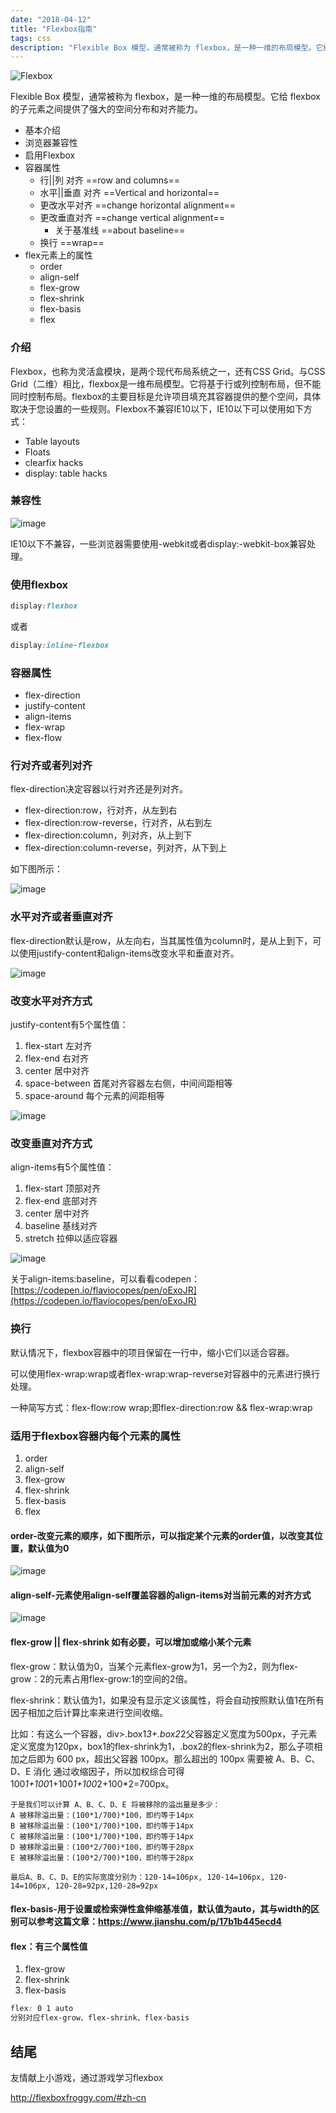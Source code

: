 ```yaml
---
date: "2018-04-12"
title: "Flexbox指南"
tags: css
description: "Flexible Box 模型，通常被称为 flexbox，是一种一维的布局模型。它给 flexbox 的子元素之间提供了强大的空间分布和对齐能力。"
---
```


![Flexbox](https://cdn.jsdelivr.net/gh/funnypan/pics@master/20181016105026.png)

Flexible Box 模型，通常被称为 flexbox，是一种一维的布局模型。它给 flexbox 的子元素之间提供了强大的空间分布和对齐能力。

- 基本介绍
- 浏览器兼容性
- 启用Flexbox
- 容器属性
    - 行||列 对齐 ==row and columns==
    - 水平||垂直 对齐 ==Vertical and horizontal==
    - 更改水平对齐 ==change horizontal alignment==
    - 更改垂直对齐 ==change vertical alignment==
        - 关于基准线 ==about baseline==
    - 换行 ==wrap==
- flex元素上的属性
    - order
    - align-self
    - flex-grow
    - flex-shrink
    - flex-basis
    - flex

### 介绍

Flexbox，也称为灵活盒模块，是两个现代布局系统之一，还有CSS Grid。与CSS Grid（二维）相比，flexbox是一维布局模型。它将基于行或列控制布局，但不能同时控制布局。flexbox的主要目标是允许项目填充其容器提供的整个空间，具体取决于您设置的一些规则。Flexbox不兼容IE10以下，IE10以下可以使用如下方式：

- Table layouts
- Floats
- clearfix hacks
- display: table hacks


### 兼容性

![image](https://cdn.jsdelivr.net/gh/funnypan/pics@master/20181020205051.png)

IE10以下不兼容，一些浏览器需要使用-webkit或者display:-webkit-box兼容处理。

### 使用flexbox


``` css
display:flexbox
```
或者

``` css
display:inline-flexbox
```

### 容器属性

- flex-direction
- justify-content
- align-items
- flex-wrap
- flex-flow

### 行对齐或者列对齐

flex-direction决定容器以行对齐还是列对齐。

- flex-direction:row，行对齐，从左到右
- flex-direction:row-reverse，行对齐，从右到左
- flex-direction:column，列对齐，从上到下
- flex-direction:column-reverse，列对齐，从下到上

如下图所示：

![image](https://cdn.jsdelivr.net/gh/funnypan/pics@master/20181020205713.png)

### 水平对齐或者垂直对齐

flex-direction默认是row，从左向右，当其属性值为column时，是从上到下，可以使用justify-content和align-items改变水平和垂直对齐。

![image](https://cdn.jsdelivr.net/gh/funnypan/pics@master/20181022100130.png)

### 改变水平对齐方式

justify-content有5个属性值：

1. flex-start 左对齐
2. flex-end 右对齐
3. center 居中对齐
4. space-between 首尾对齐容器左右侧，中间间距相等
5. space-around 每个元素的间距相等


![image](https://cdn.jsdelivr.net/gh/funnypan/pics@master/20181022100921.png)

### 改变垂直对齐方式

align-items有5个属性值：

1. flex-start 顶部对齐
2. flex-end 底部对齐
3. center 居中对齐
4. baseline 基线对齐
5. stretch 拉伸以适应容器

![image](https://cdn.jsdelivr.net/gh/funnypan/pics@master/images/20181022141409.png)

关于align-items:baseline，可以看看codepen：[https://codepen.io/flaviocopes/pen/oExoJR](https://codepen.io/flaviocopes/pen/oExoJR)



### 换行

默认情况下，flexbox容器中的项目保留在一行中，缩小它们以适合容器。

可以使用flex-wrap:wrap或者flex-wrap:wrap-reverse对容器中的元素进行换行处理。

一种简写方式：flex-flow:row wrap;即flex-direction:row && flex-wrap:wrap

### 适用于flexbox容器内每个元素的属性

1. order
2. align-self 
3. flex-grow
4. flex-shrink
5. flex-basis
6. flex


#### order-改变元素的顺序，如下图所示，可以指定某个元素的order值，以改变其位置，默认值为0

![image](https://cdn.jsdelivr.net/gh/funnypan/pics@master/images/20181022142507.png)


#### align-self-元素使用align-self覆盖容器的align-items对当前元素的对齐方式

![image](https://cdn.jsdelivr.net/gh/funnypan/pics@master/images/20181022142842.png)

#### flex-grow || flex-shrink 如有必要，可以增加或缩小某个元素

flex-grow：默认值为0，当某个元素flex-grow为1，另一个为2，则为flex-grow：2的元素占用flex-grow:1的空间的2倍。

flex-shrink：默认值为1，如果没有显示定义该属性，将会自动按照默认值1在所有因子相加之后计算比率来进行空间收缩。

比如：有这么一个容器，div>.box1*3+.box2*2父容器定义宽度为500px，子元素定义宽度为120px，box1的flex-shrink为1，.box2的flex-shrink为2，那么子项相加之后即为 600 px，超出父容器 100px。那么超出的 100px 需要被 A、B、C、D、E 消化 通过收缩因子，所以加权综合可得 100*1+100*1+100*1+100*2+100*2=700px。

```
于是我们可以计算 A、B、C、D、E 将被移除的溢出量是多少：
A 被移除溢出量：(100*1/700)*100，即约等于14px
B 被移除溢出量：(100*1/700)*100，即约等于14px
C 被移除溢出量：(100*1/700)*100，即约等于14px
D 被移除溢出量：(100*2/700)*100，即约等于28px
E 被移除溢出量：(100*2/700)*100，即约等于28px

最后A、B、C、D、E的实际宽度分别为：120-14=106px, 120-14=106px, 120-14=106px, 120-28=92px,120-28=92px
```

#### flex-basis-用于设置或检索弹性盒伸缩基准值，默认值为auto，其与width的区别可以参考这篇文章：https://www.jianshu.com/p/17b1b445ecd4

#### flex：有三个属性值

1. flex-grow
2. flex-shrink
3. flex-basis

``` css
flex: 0 1 auto
分别对应flex-grow、flex-shrink、flex-basis
```

## 结尾

友情献上小游戏，通过游戏学习flexbox

 http://flexboxfroggy.com/#zh-cn


